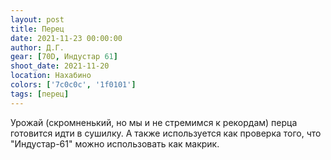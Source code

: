 ```yaml
---
layout: post
title: Перец
date: 2021-11-23 00:00:00
author: Д.Г.
gear: [70D, Индустар 61]
shoot_date: 2021-11-20
location: Нахабино
colors: ['7c0c0c', '1f0101']
tags: [перец]
---
```

Урожай (скромненький, но мы и не стремимся к рекордам) перца готовится идти в сушилку. А также используется как проверка того, что "Индустар-61" можно использовать как макрик.
